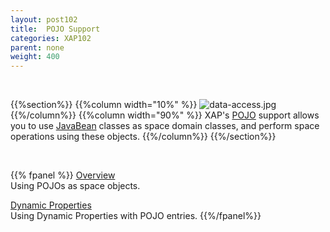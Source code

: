 ```yaml
---
layout: post102
title:  POJO Support
categories: XAP102
parent: none
weight: 400
---
```


<br>

{{%section%}}
{{%column width="10%" %}}
![data-access.jpg](/attachment_files/subject/data-index.png)
{{%/column%}}
{{%column width="90%" %}}
XAP's [POJO](http://en.wikipedia.org/wiki/Plain_Old_Java_Object) support allows you to use [JavaBean](http://docs.oracle.com/javase/tutorial/javabeans/) classes as space domain classes, and perform space operations using these objects.
{{%/column%}}
{{%/section%}}

<br>


{{% fpanel %}}
[Overview](./pojo-support.html)<br>
Using POJOs as space objects.

[Dynamic Properties](./dynamic-properties.html)<br>
Using Dynamic Properties with POJO entries.
{{%/fpanel%}}

